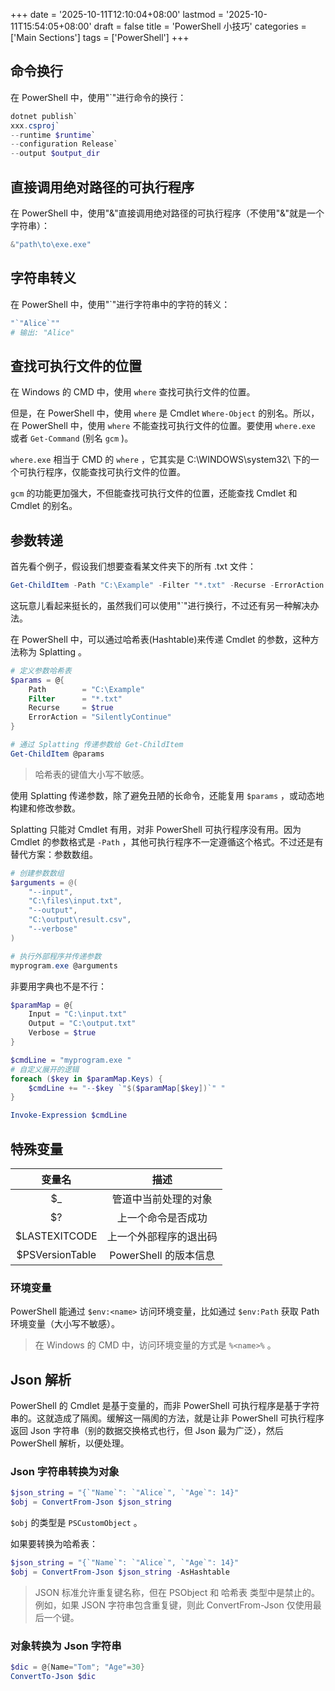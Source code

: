 +++
date = '2025-10-11T12:10:04+08:00'
lastmod = '2025-10-11T15:54:05+08:00'
draft = false
title = 'PowerShell 小技巧'
categories = ['Main Sections']
tags = ['PowerShell']
+++

## 命令换行
在 PowerShell 中，使用"`"进行命令的换行：

```PowerShell
dotnet publish`
xxx.csproj`
--runtime $runtime`
--configuration Release`
--output $output_dir
```

## 直接调用绝对路径的可执行程序
在 PowerShell 中，使用"&"直接调用绝对路径的可执行程序（不使用"&"就是一个字符串）：

```PowerShell
&"path\to\exe.exe"
```

## 字符串转义
在 PowerShell 中，使用"`"进行字符串中的字符的转义：

```PowerShell
"`"Alice`""
# 输出: "Alice"
```

## 查找可执行文件的位置
在 Windows 的 CMD 中，使用 `where` 查找可执行文件的位置。

但是，在 PowerShell 中，使用 `where` 是 Cmdlet `Where-Object` 的别名。所以，在 PowerShell 中，使用 `where` 不能查找可执行文件的位置。要使用 `where.exe` 或者 `Get-Command` (别名 `gcm` )。

`where.exe` 相当于 CMD 的 `where` ，它其实是 C:\WINDOWS\system32\ 下的一个可执行程序，仅能查找可执行文件的位置。

`gcm` 的功能更加强大，不但能查找可执行文件的位置，还能查找 Cmdlet 和 Cmdlet 的别名。

## 参数转递
首先看个例子，假设我们想要查看某文件夹下的所有 .txt 文件：

```PowerShell
Get-ChildItem -Path "C:\Example" -Filter "*.txt" -Recurse -ErrorAction SilentlyContinue
```

这玩意儿看起来挺长的，虽然我们可以使用"`"进行换行，不过还有另一种解决办法。

在 PowerShell 中，可以通过哈希表(Hashtable)来传递 Cmdlet 的参数，这种方法称为 Splatting 。

```PowerShell
# 定义参数哈希表
$params = @{
    Path        = "C:\Example"
    Filter      = "*.txt"
    Recurse     = $true
    ErrorAction = "SilentlyContinue"
}

# 通过 Splatting 传递参数给 Get-ChildItem
Get-ChildItem @params
```

> 哈希表的键值大小写不敏感。

使用 Splatting 传递参数，除了避免丑陋的长命令，还能复用 `$params` ，或动态地构建和修改参数。

Splatting 只能对 Cmdlet 有用，对非 PowerShell 可执行程序没有用。因为 Cmdlet 的参数格式是 `-Path` ，其他可执行程序不一定遵循这个格式。不过还是有替代方案：参数数组。

```PowerShell
# 创建参数数组
$arguments = @(
    "--input",
    "C:\files\input.txt",
    "--output",
    "C:\output\result.csv",
    "--verbose"
)

# 执行外部程序并传递参数
myprogram.exe @arguments
```

非要用字典也不是不行：

```PowerShell
$paramMap = @{
    Input = "C:\input.txt"
    Output = "C:\output.txt"
    Verbose = $true
}

$cmdLine = "myprogram.exe "
# 自定义展开的逻辑
foreach ($key in $paramMap.Keys) {
    $cmdLine += "--$key `"$($paramMap[$key])`" "
}

Invoke-Expression $cmdLine
```

## 特殊变量
| 变量名 | 描述 |
| :--: | :--: |
| $_ | 管道中当前处理的对象 |
| $? | 上一个命令是否成功 |
| $LASTEXITCODE | 上一个外部程序的退出码 |
| $PSVersionTable | PowerShell 的版本信息 |

### 环境变量
PowerShell 能通过 `$env:<name>` 访问环境变量，比如通过 `$env:Path` 获取 Path 环境变量（大小写不敏感）。

> 在 Windows 的 CMD 中，访问环境变量的方式是 `%<name>%` 。

## Json 解析
PowerShell 的 Cmdlet 是基于变量的，而非 PowerShell 可执行程序是基于字符串的。这就造成了隔阂。缓解这一隔阂的方法，就是让非 PowerShell 可执行程序返回 Json 字符串（别的数据交换格式也行，但 Json 最为广泛），然后 PowerShell 解析，以便处理。

### Json 字符串转换为对象
```PowerShell
$json_string = "{`"Name`": `"Alice`", `"Age`": 14}"
$obj = ConvertFrom-Json $json_string
```

`$obj` 的类型是 `PSCustomObject` 。

如果要转换为哈希表：

```PowerShell
$json_string = "{`"Name`": `"Alice`", `"Age`": 14}"
$obj = ConvertFrom-Json $json_string -AsHashtable
```

> JSON 标准允许重复键名称，但在 PSObject 和 哈希表 类型中是禁止的。 例如，如果 JSON 字符串包含重复键，则此 ConvertFrom-Json 仅使用最后一个键。

### 对象转换为 Json 字符串
```PowerShell
$dic = @{Name="Tom"; "Age"=30}
ConvertTo-Json $dic
```
